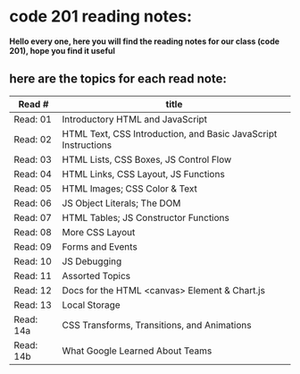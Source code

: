 # code 201 reading notes:
**Hello every one, here you will find the reading notes for our class (code 201), hope you find it useful**

## here are the topics for each read note:
Read # | title
------ | -----
Read: 01 | Introductory HTML and JavaScript
Read: 02 | HTML Text, CSS Introduction, and Basic JavaScript Instructions
Read: 03 | HTML Lists, CSS Boxes, JS Control Flow
Read: 04 | HTML Links, CSS Layout, JS Functions
Read: 05 | HTML Images; CSS Color & Text
Read: 06 | JS Object Literals; The DOM
Read: 07 | HTML Tables; JS Constructor Functions
Read: 08 | More CSS Layout
Read: 09 | Forms and Events
Read: 10 | JS Debugging
Read: 11 | Assorted Topics
Read: 12 | Docs for the HTML \<canvas> Element & Chart.js
Read: 13 | Local Storage
Read: 14a | CSS Transforms, Transitions, and Animations
Read: 14b | What Google Learned About Teams